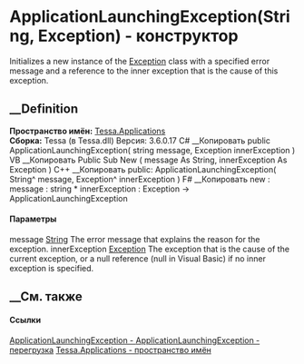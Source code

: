 # ApplicationLaunchingException(String, Exception) - конструктор
Initializes a new instance of the
[Exception](https://learn.microsoft.com/dotnet/api/system.exception) class
with a specified error message and a reference to the inner exception that is
the cause of this exception.
##  __Definition
 **Пространство имён:** [Tessa.Applications](N_Tessa_Applications.htm)  
 **Сборка:** Tessa (в Tessa.dll) Версия: 3.6.0.17
C# __Копировать
     public ApplicationLaunchingException(
    	string message,
    	Exception innerException
    )
VB __Копировать
     Public Sub New ( 
    	message As String,
    	innerException As Exception
    )
C++ __Копировать
     public:
    ApplicationLaunchingException(
    	String^ message, 
    	Exception^ innerException
    )
F# __Копировать
     new : 
            message : string * 
            innerException : Exception -> ApplicationLaunchingException
#### Параметры
message [String](https://learn.microsoft.com/dotnet/api/system.string)
    The error message that explains the reason for the exception.
innerException
[Exception](https://learn.microsoft.com/dotnet/api/system.exception)
    The exception that is the cause of the current exception, or a null reference (null in Visual Basic) if no inner exception is specified.
##  __См. также
#### Ссылки
[ApplicationLaunchingException -
](T_Tessa_Applications_ApplicationLaunchingException.htm)
[ApplicationLaunchingException -
перегрузка](Overload_Tessa_Applications_ApplicationLaunchingException__ctor.htm)
[Tessa.Applications - пространство имён](N_Tessa_Applications.htm)
